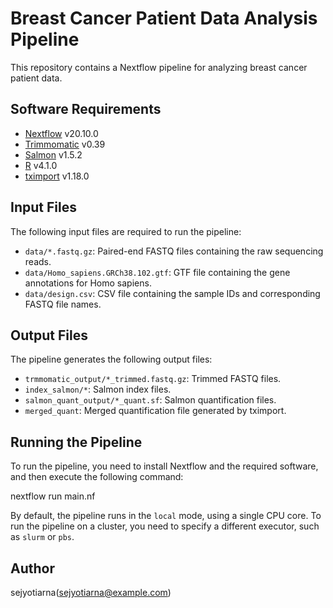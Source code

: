 

# Breast Cancer Patient Data Analysis Pipeline

This repository contains a Nextflow pipeline for analyzing breast cancer patient data.

## Software Requirements

- [Nextflow](https://www.nextflow.io/) v20.10.0
- [Trimmomatic](http://www.usadellab.org/cms/?page=trimmomatic) v0.39
- [Salmon](https://combine-lab.github.io/salmon/) v1.5.2
- [R](https://www.r-project.org/) v4.1.0
- [tximport](https://bioconductor.org/packages/release/bioc/html/tximport.html) v1.18.0

## Input Files

The following input files are required to run the pipeline:

- `data/*.fastq.gz`: Paired-end FASTQ files containing the raw sequencing reads.
- `data/Homo_sapiens.GRCh38.102.gtf`: GTF file containing the gene annotations for Homo sapiens.
- `data/design.csv`: CSV file containing the sample IDs and corresponding FASTQ file names.

## Output Files

The pipeline generates the following output files:

- `trmmomatic_output/*_trimmed.fastq.gz`: Trimmed FASTQ files.
- `index_salmon/*`: Salmon index files.
- `salmon_quant_output/*_quant.sf`: Salmon quantification files.
- `merged_quant`: Merged quantification file generated by tximport.

## Running the Pipeline

To run the pipeline, you need to install Nextflow and the required software, and then execute the following command:



nextflow run main.nf


By default, the pipeline runs in the `local` mode, using a single CPU core. To run the pipeline on a cluster, you need to specify a different executor, such as `slurm` or `pbs`.

## Author

sejyotiarna(sejyotiarna@example.com)







